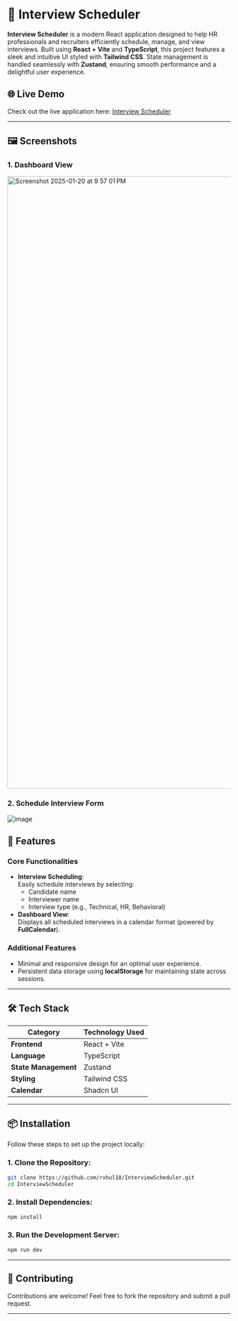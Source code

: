 # 🚀 Interview Scheduler

**Interview Scheduler** is a modern React application designed to help HR professionals and recruiters efficiently schedule, manage, and view interviews. Built using **React + Vite** and **TypeScript**, this project features a sleek and intuitive UI styled with **Tailwind CSS**. State management is handled seamlessly with **Zustand**, ensuring smooth performance and a delightful user experience.

## 🌐 Live Demo

Check out the live application here: [Interview Scheduler](https://interview-scheduler-virid.vercel.app/)  

---

## 🖼️ Screenshots

### **1. Dashboard View**
<img width="1380" alt="Screenshot 2025-01-20 at 9 57 01 PM" src="https://github.com/user-attachments/assets/ec5b7c79-be7c-4ec6-a0b1-db6a618244e8" />

### **2. Schedule Interview Form**
![image](https://github.com/user-attachments/assets/e6511b0a-5a7f-4d83-b1b8-b9ae68f3c618)

## 🌟 Features

### Core Functionalities
- **Interview Scheduling**:  
  Easily schedule interviews by selecting:
  - Candidate name  
  - Interviewer name  
  - Interview type (e.g., Technical, HR, Behavioral)  
- **Dashboard View**:  
  Displays all scheduled interviews in a calendar format (powered by **FullCalendar**).
  
### Additional Features
- Minimal and responsive design for an optimal user experience.  
- Persistent data storage using **localStorage** for maintaining state across sessions.  

---

## 🛠️ Tech Stack

| **Category**       | **Technology Used**                                   |
|--------------------|------------------------------------------------------|
| **Frontend**       | React + Vite                                         |
| **Language**       | TypeScript                                           |
| **State Management** | Zustand                                             |
| **Styling**        | Tailwind CSS                                         |
| **Calendar**       | Shadcn UI                                         |

---

## 📦 Installation

Follow these steps to set up the project locally:

### 1. Clone the Repository:
```bash
git clone https://github.com/rxhul18/InterviewScheduler.git
cd InterviewScheduler
```

### 2. Install Dependencies:
```bash
npm install
```

### 3. Run the Development Server:
```bash
npm run dev
```
---

## 🤝 Contributing

Contributions are welcome! Feel free to fork the repository and submit a pull request.  

---

